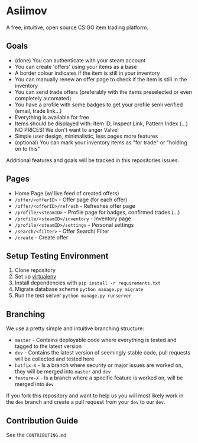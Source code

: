 # Asiimov

A free, intuitive, open source CS:GO item trading platform.

## Goals

- (done) You can authenticate with your steam account
- You can create 'offers' using your items as a base
- A border colour indicates if the item is still in your inventory
- You can manually renew an offer page to check if the item is still in the inventory
- You can send trade offers (preferably with the items preselected or even completely automated)
- You have a profile with some badges to get your profile semi verified (email, trade link...)
- Everything is available for free
- Items should be displayed with: Item ID, Inspect Link, Pattern Index (...) NO PRICES! We don't want to anger Valve!
- Simple user design, minimalistic, less pages more features
- (optional) You can mark your inventory items as "for trade" or "holding on to this"

Additional features and goals will be tracked in this repositories issues.

## Pages

- Home Page (w/ live feed of created offers)
- `/offer/<offerID>` - Offer page (for each offer)
- `/offer/<offerID>/refresh` - Refreshes offer page
- `/profile/<steamID>` - Profile page for badges, confirmed trades (...)
- `/profile/<steamID>/inventory` - Inventory page
- `/profile/<steamID>/settings` - Personal settings
- `/search/<filter>` - Offer Search/ Filter
- `/create` - Create offer

## Setup Testing Environment

1. Clone repository
2. Set up [virtualenv](https://virtualenv.pypa.io/en/latest/)
3. Install dependencies with `pip install -r requirements.txt`
4. Migrate database scheme `python manage.py migrate`
5. Run the test server `python manage.py runserver`

## Branching

We use a pretty simple and intuitive branching structure:

- `master` - Contains deployable code where everything is tested and tagged to the latest version
- `dev` - Contains the latest version of seemingly stable code, pull requests will be collected and tested here
- `hotfix-X` - Is a branch where security or major issues are worked on, they will be merged into `master` and `dev`
- `feature-X` - Is a branch where a specific feature is worked on, will be merged into `dev`

If you fork this repository and want to help us you will most likely work in the `dev` branch and create a pull request from your `dev` to our `dev`.

## Contribution Guide

See the `CONTRIBUTING.md`
